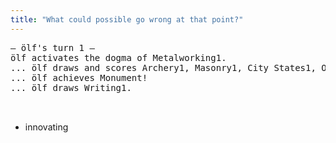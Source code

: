 ```yaml
---
title: "What could possible go wrong at that point?"
---
```



<pre>
&mdash; ölf's turn 1 &mdash;
ölf activates the dogma of Metalworking1.
... ölf draws and scores Archery1, Masonry1, City States1, Oars1, Domestication1, and The Wheel1.
... ölf achieves Monument!
... ölf draws Writing1.
<br>
</pre><ul class="filed-as"><li>innovating</li></ul>